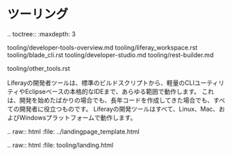 ツーリング
=======

.. toctree:: :maxdepth: 3

   tooling/developer-tools-overview.md tooling/liferay_workspace.rst tooling/blade_cli.rst tooling/developer-studio.md tooling/rest-builder.md

   tooling/other_tools.rst

Liferayの開発者ツールは、標準のビルドスクリプトから、軽量のCLIユーティリティやEclipseベースの本格的なIDEまで、あらゆる範囲で動作します。 これは、開発を始めたばかりの場合でも、長年コードを作成してきた場合でも、すべての開発者に役立つものです。 Liferayの開発ツールはすべて、Linux、Mac、およびWindowsプラットフォームで動作します。

.. raw:: html :file: ../landingpage_template.html

.. raw:: html :file: tooling/landing.html
